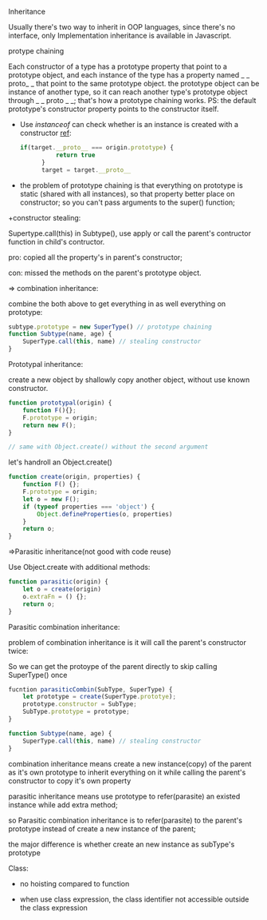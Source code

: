 Inheritance

Usually there's two way to inherit in OOP languages, since there's no interface, only Implementation inheritance is available in Javascript.

protype chaining

Each constructor of a type has a prototype property that point to a prototype object, and each instance of the type has a property named  _ _ proto_ _ that point to the same prototype object. the prototype object can be instance of another type, so it can reach another type's prototype object through _ _ proto _ _; that's how a prototype chaining works. PS: the default prototype's constructor property points to the constructor itself.

- Use _instanceof_ can check whether is an instance is created with a constructor [ref](https://yeecai.github.io/blog/variable,-scope-and-memory/):

  ```javascript
  if(target.__proto__ === origin.prototype) {
  			return true
  		}
  		target = target.__proto__ 
  ```

- the problem of prototype chaining is that everything on prototype is static (shared with all instances), so that property better place on constructor; so you can't pass arguments to the super() function;

+constructor stealing:

Supertype.call(this) in Subtype(), use apply or call the parent's contructor function in child's contructor.

pro: copied all the property's in parent's constructor;

con: missed the methods on the parent's prototype object.

=> combination inheritance:

combine the both above to get everything in  as well everything on prototype:

```javascript
subtype.prototype = new SuperType() // prototype chaining
function Subtype(name, age) {
    SuperType.call(this, name) // stealing constructor
}
```



Prototypal inheritance: 

create a new object by shallowly copy another object, without use known constructor.

```javascript
function prototypal(origin) {
	function F(){};
	F.prototype = origin;
	return new F();
}

// same with Object.create() without the second argument
```

let's handroll an Object.create()

``` javascript
function create(origin, properties) {
    function F() {};
    F.prototype = origin;
    let o = new F();
    if (typeof properties === 'object') {
        Object.defineProperties(o, properties)
    }
    return o;
}
```

=>Parasitic inheritance(not good with code reuse)

Use Object.create with additional methods:

```javascript
function parasitic(origin) {
    let o = create(origin)
    o.extraFn = () {};
    return o;
}
```

Parasitic combination inheritance:

 problem of combination inheritance is it will call the parent's constructor twice: 

So we can get the protoype of the parent directly to skip calling SuperType() once

``` javascript
fucntion parasiticCombin(SubType, SuperType) {
    let prototype = create(SuperType.prototye);
    prototype.constructor = SubType;
    SubType.prototype = prototype;
}

function Subtype(name, age) {
    SuperType.call(this, name) // stealing constructor
}
```

combination inheritance means create a new instance(copy) of the parent as it's own prototype to inherit everything on it while calling the parent's constructor to copy it's own property

parasitic inheritance means use prototype to refer(parasite) an existed instance while add extra method;

so Parasitic combination inheritance is to refer(parasite) to the parent's prototype instead of create a new instance of the parent;

the major difference is whether create an new instance as subType's prototype

Class:

- no hoisting compared to function

- when use class expression, the class identifier not accessible outside the class expression

  